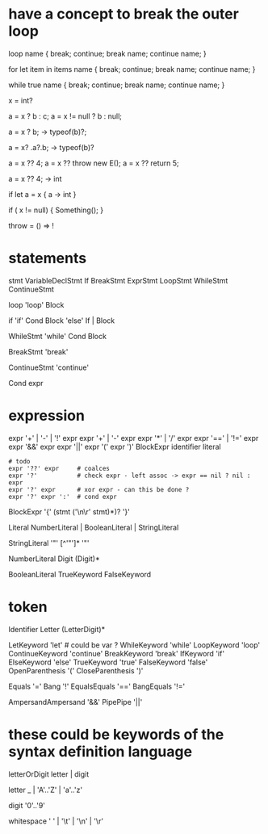 ﻿

# have a concept to break the outer loop
loop name {
	break;
	continue;
	break name;
	continue name;
}

for let item in items name {
    break;
	continue;
    break name;
    continue name;
}

while true name {
    break;
	continue;
    break name;
    continue name;
}


x = int?

a = x ? b : c;
a = x != null ? b : null;

a = x ? b; -> typeof(b)?;

a = x? .a?.b; -> typeof(b)?

a = x ?? 4;
a = x ?? throw new E();
a = x ?? return 5;

a = x ?? 4; -> int

if let a = x {
	a -> int
}

if ( x != null) {
	Something();
}

throw = () => !

# statements

stmt 
	VariableDeclStmt
	If
	BreakStmt
	ExprStmt
	LoopStmt
	WhileStmt
	ContinueStmt
	
loop 
    'loop' Block

if
    'if' Cond Block 'else' If | Block 

WhileStmt
    'while' Cond Block

BreakStmt
    'break'

ContinueStmt
    'continue'
	   
Cond 
	expr

# expression
expr 
    '+' | '-' | '!' expr 
    expr '+' | '-' expr
	expr '*' | '/' expr
	expr '==' | '!=' expr
	expr '&&' expr
	expr '||' expr
	'(' expr ')'
	BlockExpr
	identifier
	literal

	# todo
	expr '??' expr     # coalces
	expr '?'           # check expr - left assoc -> expr == nil ? nil : expr
	expr '?' expr      # xor expr - can this be done ?
	expr '?' expr ':'  # cond expr

BlockExpr
    '{' (stmt ('\n\r' stmt)*)? '}'
	
Literal
    NumberLiteral | BooleanLiteral | StringLiteral

StringLiteral
    '"' [^'"']* '"' 

NumberLiteral 
    Digit (Digit)*

BooleanLiteral
    TrueKeyword
	FalseKeyword

# token

Identifier
    Letter (LetterDigit)*

LetKeyword       'let' # could be var ?
WhileKeyword     'while'
LoopKeyword      'loop'
ContinueKeyword  'continue'
BreakKeyword     'break'
IfKeyword        'if'
ElseKeyword      'else'
TrueKeyword      'true'
FalseKeyword     'false'
OpenParenthesis  '('
CloseParenthesis ')'

Equals       '='
Bang         '!'
EqualsEquals '=='
BangEquals   '!='

AmpersandAmpersand '&&'
PipePipe           '||'


# these could be keywords of the syntax definition language
letterOrDigit
    letter | digit

letter 
    _ | 'A'..'Z' | 'a'..'z'

digit
    '0'..'9'

whitespace
    ' ' | '\t' | '\n' | '\r'